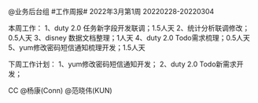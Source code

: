@业务后台组 #工作周报#
2022年3月第1周 20220228-20220304

本周工作：
1、duty 2.0 任务新字段开发联调；1.5人天
2、统计分析联调修改；0.5人天
3、disney 数据文档整理；1人天
4、duty 2.0 Todo需求梳理；0.5人天
5、yum修改密码短信通知梳理开发；1.5人天

下周工作计划：
1、yum修改密码短信通知开发；
2、duty 2.0 Todo新需求开发；

CC @杨康(Conn) @范晓伟(KUN)